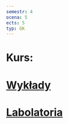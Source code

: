 ```yaml
---
semestr: 4
ocena: 5
ects: 5
typ: GK
---
```


# Kurs:
# [Wykłady ](/Notatki/Semestr%204/Bazy%20danych%201/Wyk%C5%82ady/Wyk%C5%82ady.md)
# [Labolatoria ](/Notatki/Semestr%204/Bazy%20danych%201/Labolatoria/Labolatoria.md)
